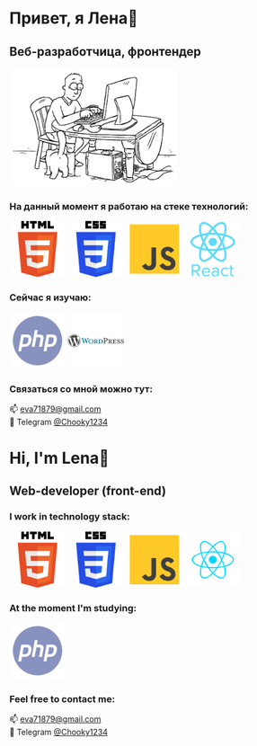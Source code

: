 # Привет, я Лена👋
## Веб-разработчица, фронтендер  
<img src="assets/gifSimonsCat.gif" alt="gif" width="300px"/>  

### На данный момент я работаю на стеке технологий:
<p>
  <img src="assets/html.svg" alt="HTML" width="100px"/>
  <img src="assets/css.svg" alt="CSS" width="100px"/>
  <img src="assets/js.svg" alt="JS" width="100px"/>
  <img src="assets/react_.svg" alt="React" width="100px"/>
</p>

### Сейчас я изучаю:
<p>
  <img src="assets/php.svg" alt="php" width="100px"/>
  <img src="assets/wordpress.svg" alt="php" width="100px"/>
</p>

### Связаться со мной можно тут:
📫 eva71879@gmail.com  
💬 Telegram <a href="https://t.me/Chooky1234">@Chooky1234</a>


# Hi, I'm Lena👋
## Web-developer (front-end) 

### I work in technology stack:
<p>
  <img src="assets/html.svg" alt="HTML" width="100px"/>
  <img src="assets/css.svg" alt="CSS" width="100px"/>
  <img src="assets/js.svg" alt="JS" width="100px"/>
  <img src="assets/react.svg" alt="React" width="100px"/>
</p>

### At the moment I'm studying:
<p>
  <img src="assets/php.svg" alt="php" width="100px"/>
</p>

### Feel free to contact me:
📫 eva71879@gmail.com  
💬 Telegram <a href="https://t.me/Chooky1234">@Chooky1234</a>

